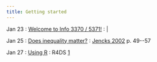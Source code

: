 ```yaml
---
title: Getting started
---
```


Jan 23
: [Welcome to Info 3370 / 5371!](../lessonplans/1a)
  : |

Jan 25 
: [Does inequality matter?](../lessonplans/1b)
  : [Jencks 2002](https://www.jstor.org/stable/20027737) p. 49--57
  
Jan 27
: [Using R](../lessonplans/1c)
  : R4DS [1](https://r4ds.had.co.nz/introduction.html)
